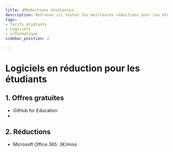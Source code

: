 ```yaml
---
title: 💰Réductions étudiantes
description: Retrouve ici toutes les meilleures réductions pour les étudiants sur les sites web et les logiciels 
tags:
- Tarifs étudiants
- Logiciels
- informatique
sidebar_position: 2

---
```


# Logiciels en réduction pour les étudiants

## 1. Offres gratuites
- GitHub for Education
- 


## 2. Réductions
- Microsoft Office 365: 3€/mois
